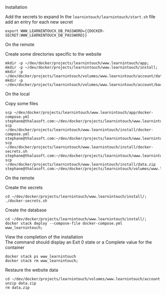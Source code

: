 Installation

Add the secrets to expand
In the `learnintouch/learnintouch/start.sh` file add an entry for each new secret
```
export WWW_LEARNINTOUCH_DB_PASSWORD={{DOCKER-SECRET:WWW_LEARNINTOUCH_DB_PASSWORD}}
```

On the remote

Create some directories specific to the website
```
mkdir -p ~/dev/docker/projects/learnintouch/www.learnintouch/app;
mkdir -p ~/dev/docker/projects/learnintouch/www.learnintouch/install;
mkdir -p ~/dev/docker/projects/learnintouch/volumes/www.learnintouch/account/data/;
mkdir -p ~/dev/docker/projects/learnintouch/volumes/www.learnintouch/account/backup/;
```

On the local

Copy some files
```
scp ~/dev/docker/projects/learnintouch/www.learnintouch/app/docker-compose.yml stephane@thalasoft.com:~/dev/docker/projects/learnintouch/www.learnintouch/app
scp ~/dev/docker/projects/learnintouch/www.learnintouch/install/docker-compose.yml stephane@thalasoft.com:~/dev/docker/projects/learnintouch/www.learnintouch/install
scp ~/dev/docker/projects/learnintouch/www.learnintouch/install/docker-secrets.sh stephane@thalasoft.com:~/dev/docker/projects/learnintouch/www.learnintouch/install
scp ~/dev/docker/projects/learnintouch/www.learnintouch/install/data.zip stephane@thalasoft.com:~/dev/docker/projects/learnintouch/volumes/www.learnintouch/account
```

On the remote

Create the secrets
```
cd ~/dev/docker/projects/learnintouch/www.learnintouch/install/;
./docker-secrets.sh
```

Create the database
```
cd ~/dev/docker/projects/learnintouch/www.learnintouch/install/;
docker stack deploy --compose-file docker-compose.yml www_learnintouch;
```

View the completion of the installation  
The command should display an Exit 0 state or a Complete value for the container
```
docker stack ps www_learnintouch
docker stack rm www_learnintouch;
```

Restaure the website data
```
cd ~/dev/docker/projects/learnintouch/volumes/www.learnintouch/account
unzip data.zip
rm data.zip
```

